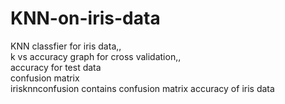 # KNN-on-iris-data
KNN classfier for iris data,,<br>
k vs accuracy graph for cross validation,,<br>
accuracy for test data <br>
confusion matrix<br>
irisknnconfusion contains confusion matrix accuracy of iris data
